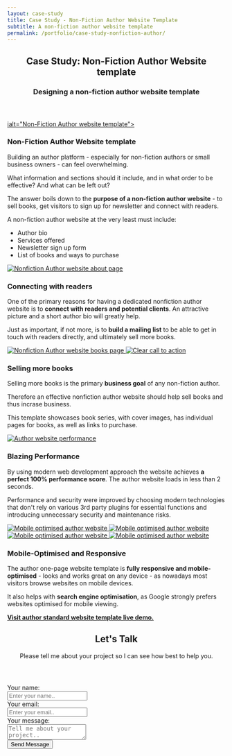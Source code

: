 ```yaml
---
layout: case-study
title: Case Study - Non-Fiction Author Website Template
subtitle: A non-fiction author website template
permalink: /portfolio/case-study-nonfiction-author/
---
```


<section>

  <!-- Need to refactor the cascade and classes, streamline -->
  <div class="content-wrapper">
    <header class="section-header">
      <h2>Case Study: Non-Fiction Author Website template</h2>
      <h3 class="section-description">Designing a non-fiction author website template</h3>
    </header>

  <div class="section-feature">
    <div class="image-grid">
      <a class="shadow image-grid-big" href="/assets/images/nonfiction-author-full.png">ialt="Non-Fiction Author website template">
      </a>
    </div>
    <article>
      <h3>Non-Fiction Author Website template</h3>
      <p>Building an author platform - especially for non-fiction authors or small business owners - can feel overwhelming.</p>
      <p>What information and sections should it include, and in what order to be effective? And what can be left out?</p>
      <p>The answer boils down to the <strong>purpose of a non-fiction author website</strong> - to sell books, get visitors to sign up for newsletter and connect with readers.</p>
      <p>A non-fiction author website at the very least must include:</p>
      <ul>
        <li>Author bio</li>
        <li>Services offered</li>
        <li>Newsletter sign up form</li>
        <li>List of books and ways to purchase</li>
      </ul>
    </article>
  </div>

  <div class="section-feature">
    <div class="image-grid">
      <a class="shadow image-grid-big" href="/assets/images/nonfiction-author-about.png">
        <img src="/assets/images/nonfiction-author-about-thumb.png" alt="Nonfiction Author website about page">
      </a>
    </div>
    <article>
      <h3>Connecting with readers</h3>
      <p>One of the primary reasons for having a dedicated nonfiction author website is to <strong>connect with readers and potential clients</strong>. An attractive picture and a short author bio will greatly help.</p>
      <p>Just as important, if not more, is to <strong>build a mailing list</strong> to be able to get in touch with readers directly, and ultimately sell more books.</p>
    </article>
  </div>

  <div class="section-feature">
    <div class="image-grid">
      <a class="shadow image-grid-big" href="/assets/images/nonfiction-author-booklist.png">
        <img src="/assets/images/nonfiction-author-booklist-thumb.png" alt="Nonfiction Author website books page">
      </a>
      <a class="shadow image-grid-big" href="/assets/images/nonfiction-author-book.png">
        <img src="/assets/images/nonfiction-author-book-thumb.png" alt="Clear call to action">
      </a>
    </div>
    <article>
      <h3>Selling more books</h3>
      <p>Selling more books is the primary <strong>business goal</strong> of any non-fiction author.</p>
      <p>Therefore an effective nonfiction author website should help sell books and thus incrase business.</p>
      <p>This template showcases book series, with cover images, has individual pages for books, as well as links to purchase.</p>
    </article>
  </div>

  <div class="section-feature">
    <div class="image-grid">
      <a class="shadow image-grid-top" href="/assets/images/author-standard-performance.png">
        <img src="/assets/images/author-standard-performance-thumb.png" alt="Author website performance">
      </a>  
    </div>
    <article>
      <h3>Blazing Performance</h3>
      <p>By using modern web development approach the website achieves <strong>a perfect 100% performance score</strong>. The author website loads in less than 2 seconds.</p>
      <p>Performance and security were improved by choosing modern technologies that don't rely on various 3rd party plugins for essential functions and introducing unnecessary security and maintenance risks.</p>
    </article>
  </div>

  <div class="section-feature">
    <div class="image-grid">
      <a class="shadow" href="/assets/images/author-standard-mobile-books.png">
        <img src="/assets/images/author-standard-mobile-books.png" alt="Mobile optimised author website">
      </a>
      <a class="shadow" href="/assets/images/author-standard-mobile-about.png">
        <img src="/assets/images/author-standard-mobile-about.png" alt="Mobile optimised author website">
      </a>
      <a class="shadow" href="/assets/images/author-standard-mobile-newsletter.png">
        <img src="/assets/images/author-standard-mobile-newsletter.png" alt="Mobile optimised author website">
      </a>
      <a class="shadow" href="/assets/images/author-standard-mobile-contact.png">
        <img src="/assets/images/author-standard-mobile-contact.png" alt="Mobile optimised author website">
      </a>
    </div>
    <article>
      <h3>Mobile-Optimised and Responsive</h3>
      <p>The author one-page website template is <strong>fully responsive and mobile-optimised</strong> - looks and works great on any device - as nowadays most visitors browse websites on mobile devices.</p>
      <p>It also helps with <strong>search engine optimisation</strong>, as Google strongly prefers websites optimised for mobile viewing.</p>
      <a href="https://ikass.github.io/author-standard-template/"><strong>Visit author standard website template live demo.</strong></a>
    </article>
  </div>

  </div>
</section>

<!-- Contact form section -->
<section class="section-cta">
  <div class="content-wrapper">
    <header class="section-header">
      <h2>Let's Talk</h2>
      <p class="section-description">Please tell me about your project so I can see how best to help you.</p>
    </header>

<!-- modify this form HTML and place wherever you want your form -->

  <form class="form-cta" action="https://formspree.io/mqkgzrlv" method="POST">
    <label class="label-cta">Your name:</label><br>
    <input type="text" name="_name" placeholder="Enter your name.."><br>
    <label class="label-cta">Your email:</label><br>
    <input type="text" name="_replyto" placeholder="Enter your email.."><br>
    <label class="label-cta">Your message:</label><br>
    <textarea name="message" placeholder="Tell me about your project.."></textarea><br>
    <!-- your other form fields go here -->
    <input type="hidden" name="_subject" value="GritPub submission!"/>
    <button class="btn btn-cta" type="submit">Send Message</button>
  </form>
  </div>
</section>
